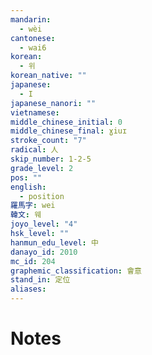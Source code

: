 ```yaml
---
mandarin:
  - wèi
cantonese:
  - wai6
korean:
  - 위
korean_native: ""
japanese:
  - I
japanese_nanori: ""
vietnamese:
middle_chinese_initial: 0
middle_chinese_final: ɣiuɪ
stroke_count: "7"
radical: 人
skip_number: 1-2-5
grade_level: 2
pos: ""
english:
  - position
羅馬字: wei
韓文: 웨
joyo_level: "4"
hsk_level: ""
hanmun_edu_level: 中
danayo_id: 2010
mc_id: 204
graphemic_classification: 會意
stand_in: 定位
aliases:
---
```


# Notes
